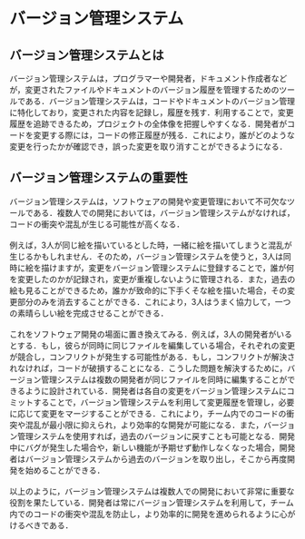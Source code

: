 # バージョン管理システム

## バージョン管理システムとは
バージョン管理システムは，プログラマーや開発者，ドキュメント作成者などが，変更されたファイルやドキュメントのバージョン履歴を管理するためのツールである．バージョン管理システムは，コードやドキュメントのバージョン管理に特化しており，変更された内容を記録し，履歴を残す．利用することで，変更履歴を追跡できるため，プロジェクトの全体像を把握しやすくなる．開発者がコードを変更する際には，コードの修正履歴が残る．これにより，誰がどのような変更を行ったかが確認でき，誤った変更を取り消すことができるようになる．

## バージョン管理システムの重要性
バージョン管理システムは，ソフトウェアの開発や変更管理において不可欠なツールである．複数人での開発においては，バージョン管理システムがなければ，コードの衝突や混乱が生じる可能性が高くなる．
<br>
<br>
例えば，3人が同じ絵を描いているとした時，一緒に絵を描いてしまうと混乱が生じるかもしれません．そのため，バージョン管理システムを使うと，3人は同時に絵を描けますが，変更をバージョン管理システムに登録することで，誰が何を変更したのかが記録され，変更が重複しないように管理される．また，過去の絵も見ることができるため，誰かが致命的に下手くそな絵を描いた場合，その変更部分のみを消去することができる．これにより，3人はうまく協力して，一つの素晴らしい絵を完成させることができる．
<br>
<br>
これをソフトウェア開発の場面に置き換えてみる．例えば，3人の開発者がいるとする．もし，彼らが同時に同じファイルを編集している場合，それぞれの変更が競合し，コンフリクトが発生する可能性がある．もし，コンフリクトが解決されなければ，コードが破損することになる．こうした問題を解決するために，バージョン管理システムは複数の開発者が同じファイルを同時に編集することができるように設計されている．開発者は各自の変更をバージョン管理システムにコミットすることで，バージョン管理システムを利用して変更履歴を管理し，必要に応じて変更をマージすることができる．これにより，チーム内でのコードの衝突や混乱が最小限に抑えられ，より効率的な開発が可能になる．また，バージョン管理システムを使用すれば，過去のバージョンに戻すことも可能となる．開発中にバグが発生した場合や，新しい機能が予期せず動作しなくなった場合，開発者はバージョン管理システムから過去のバージョンを取り出し，そこから再度開発を始めることができる．
<br>
<br>
以上のように，バージョン管理システムは複数人での開発において非常に重要な役割を果たしている．開発者は常にバージョン管理システムを利用して，チーム内でのコードの衝突や混乱を防止し，より効率的に開発を進められるように心がけるべきである．

